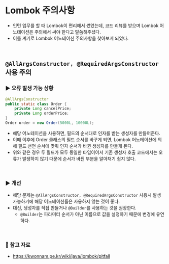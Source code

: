 # Lombok 주의사항

- 인턴 업무를 할 때 Lombok이 편리해서 썼었는데, 코드 리뷰를 받으며 Lombok 어노테이션은 주의해서 써야 한다고 말씀해주셨다.
- 이를 계기로 Lombok 어노테이션 주의사항을 찾아보게 되었다.

<br>

## `@AllArgsConstructor, @RequiredArgsConstructor` 사용 주의

### ▶️ 오류 발생 가능 상황
```java
@AllArgsConstructor
public static class Order {
    private Long cancelPrice;
    private Long orderPrice;
}
Order order = new Order(5000L, 10000L);
```
- 해당 어노테이션을 사용하면, 필드의 순서대로 인자를 받는 생성자를 만들어준다.
- 이때 이후에 Order 클래스의 필드 순서를 바꾸게 되면, Lombok 어노테이션에 의해 필드 선언 순서에 맞춰 인자 순서가 바뀐 생성자를 만들게 된다.
- 위와 같은 경우 두 필드가 모두 동일한 타입이어서 기존 생성자 호출 코드에서는 오류가 발생하지 않기 때문에 순서가 바뀐 부분을 알아채기 쉽지 않다.

<br>

### ▶️ 개선
- 해당 문제는 `@AllArgsConstructor, @RequiredArgsConstructor` 사용시 발생 가능하기에 해당 어노테이션들은 사용하지 않는 것이 좋다.
- 대신, 생성자를 직접 만들거나 `@Builder`를 사용하는 것을 권장한다.
  - `@Builder`는 파라미터 순서가 아닌 이름으로 값을 설정하기 때문에 변경에 유연하다.

<br>

### 🌈 참고 자료
- https://kwonnam.pe.kr/wiki/java/lombok/pitfall